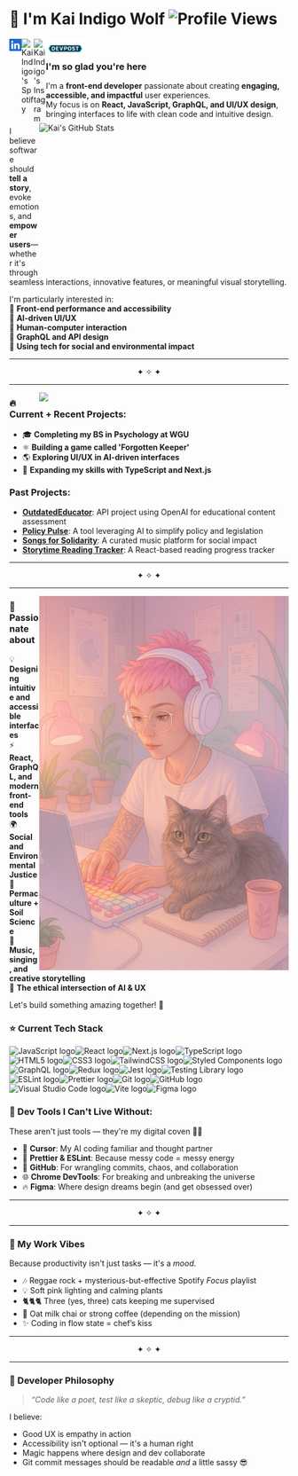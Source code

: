 # 🐺 I'm Kai Indigo Wolf  ![Profile Views](https://komarev.com/ghpvc/?username=IndigoW0lf&color=ff69b4)

<a href="https://www.linkedin.com/in/indigowolf/">
  <img align="left" alt="Kai Indigo's LinkedIN" width="22px" src="https://github.com/IndigoW0lf/IndigoW0lf/blob/4e996e3d931144b95b22f8ffcb5a70807d538af3/linkedin-svgrepo-com%20(1).svg"/>
</a><a href="https://open.spotify.com/user/vjj98sn4y4ul42h310k2yzrk7?si=2nNnaO-aTW-cYC6ZaHuvFg">
  <img align="left" alt="Kai Indigo's Spotify" width="22px" src="https://github.com/IndigoW0lf/IndigoW0lf/blob/20c6f5cb222f0daefe7ad38bc61f0266db44535c/3D-spotify-logo-premium-PNG.png" />
</a>
<a href="https://www.instagram.com/indigow0lf/">
  <img align="left" alt="Kai Indigo's Instagram" width="22px" src="https://raw.githubusercontent.com/hussainweb/hussainweb/main/icons/instagram.png" />
</a><a href="https://devpost.com/IndigoW0lf?ref_content=user-portfolio&ref_feature=portfolio&ref_medium=global-nav">
  <img align="left" alt="Kai Indigo's DevPost" width="70px"src="https://github.com/IndigoW0lf/IndigoW0lf/blob/28ed449d1dea368da01f918ac9d2880c31c76fb2/Devpost_Icon.png" />
</a>
  <br>

<!-- GitHub Stats -->
<a href="https://github.com/anuraghazra/github-readme-stats">
  <img align="right" width="450" height="270" alt="Kai's GitHub Stats" 
    src="https://github-readme-stats.vercel.app/api?username=indigow0lf&count_private=true&show_icons=true&hide_border=true&bg_color=00000000&title_color=ff69b4&text_color=ffffff&icon_color=ff69b4"/>
</a>

### I'm so glad you're here

I'm a **front-end developer** passionate about creating **engaging, accessible, and impactful** user experiences.  
My focus is on **React, JavaScript, GraphQL, and UI/UX design**, bringing interfaces to life with clean code and intuitive design.  

I believe software should **tell a story**, evoke emotions, and **empower users**—whether it's through seamless interactions, innovative features, or meaningful visual storytelling.

I'm particularly interested in:  
🔹 **Front-end performance and accessibility**  
🔹 **AI-driven UI/UX**  
🔹 **Human-computer interaction**  
🔹 **GraphQL and API design**  
🔹 **Using tech for social and environmental impact**  


---
<div align="center">✦ ✧ ✦</div>

---

<!-- Languages card -->
<a href="https://github.com/anuraghazra/github-readme-stats">
  <img align="right" width="450" src="https://github-readme-stats.vercel.app/api/top-langs/?username=indigow0lf&layout=compact&hide_border=true&bg_color=00000000&title_color=ff69b4&text_color=ffffff"/>
</a>

### 🔥 **Current + Recent Projects:**

- 🎓 **Completing my BS in Psychology at WGU**  
- ⚛️ **Building a game called 'Forgotten Keeper'** 
- 🌎 **Exploring UI/UX in AI-driven interfaces**  
- 🚀 **Expanding my skills with TypeScript and Next.js** 


### **Past Projects:**  
- **[OutdatedEducator](https://github.com/IndigoW0lf/OutdatedEducator)**: API project using OpenAI for educational content assessment  
- **[Policy Pulse](https://github.com/IndigoW0lf/PolicyPulse)**: A tool leveraging AI to simplify policy and legislation  
- **[Songs for Solidarity](https://github.com/IndigoW0lf/SongsForSolidarity)**: A curated music platform for social impact  
- **[Storytime Reading Tracker](https://github.com/IndigoW0lf/Storytime_Reading_Tracker)**: A React-based reading progress tracker  

---
<div align="center">✦ ✧ ✦</div>

---


<img align="right" alt="Avatar" src="https://github.com/IndigoW0lf/IndigoW0lf/blob/main/avatar%20github.png" width="450" height="auto"/>  


### **💬 Passionate about**
💡 **Designing intuitive and accessible interfaces**  
⚡ **React, GraphQL, and modern front-end tools**  
🌍 **Social and Environmental Justice**  
🌱 **Permaculture + Soil Science**  
🎤 **Music, singing, and creative storytelling**  
🤖 **The ethical intersection of AI & UX**  

Let's build something amazing together! 🚀 


### ⭐️ Current Tech Stack

<img src="https://img.shields.io/badge/JavaScript-0b0b0a?logo=javascript&logoColor=ff69b4" alt="JavaScript logo" title="JavaScript" height="25" /><img src="https://img.shields.io/badge/React-0b0b0a?logo=react&logoColor=ff69b4" alt="React logo" title="React" height="25" /><img src="https://img.shields.io/badge/Next.js-0b0b0a?logo=next.js&logoColor=ff69b4" alt="Next.js logo" title="Next.js" height="25" /><img src="https://img.shields.io/badge/TypeScript-0b0b0a?logo=typescript&logoColor=ff69b4" alt="TypeScript logo" title="TypeScript" height="25" /><img src="https://img.shields.io/badge/HTML5-0b0b0a?logo=html5&logoColor=ff69b4" alt="HTML5 logo" title="HTML5" height="25" /><img src="https://img.shields.io/badge/CSS3-0b0b0a?logo=css3&logoColor=ff69b4" alt="CSS3 logo" title="CSS3" height="25" /><img src="https://img.shields.io/badge/TailwindCSS-0b0b0a?logo=tailwind-css&logoColor=ff69b4" alt="TailwindCSS logo" title="TailwindCSS" height="25" /><img src="https://img.shields.io/badge/StyledComponents-0b0b0a?logo=styled-components&logoColor=ff69b4" alt="Styled Components logo" title="Styled Components" height="25" /><img src="https://img.shields.io/badge/GraphQL-0b0b0a?logo=graphql&logoColor=ff69b4" alt="GraphQL logo" title="GraphQL" height="25" /><img src="https://img.shields.io/badge/Redux-0b0b0a?logo=redux&logoColor=ff69b4" alt="Redux logo" title="Redux" height="25" /><img src="https://img.shields.io/badge/Jest-0b0b0a?logo=jest&logoColor=ff69b4" alt="Jest logo" title="Jest" height="25" /><img src="https://img.shields.io/badge/Testing Library-0b0b0a?logo=testing-library&logoColor=ff69b4" alt="Testing Library logo" title="Testing Library" height="25" /><img src="https://img.shields.io/badge/ESLint-0b0b0a?logo=eslint&logoColor=ff69b4" alt="ESLint logo" title="ESLint" height="25" /><img src="https://img.shields.io/badge/Prettier-0b0b0a?logo=prettier&logoColor=ff69b4" alt="Prettier logo" title="Prettier" height="25" /><img src="https://img.shields.io/badge/Git-0b0b0a?logo=git&logoColor=ff69b4" alt="Git logo" title="Git" height="25" /><img src="https://img.shields.io/badge/GitHub-0b0b0a?logo=github&logoColor=ff69b4" alt="GitHub logo" title="GitHub" height="25" /><img src="https://img.shields.io/badge/Visual Studio Code-0b0b0a?logo=visual-studio-code&logoColor=ff69b4" alt="Visual Studio Code logo" title="Visual Studio Code" height="25" /><img src="https://img.shields.io/badge/Vite-0b0b0a?logo=vite&logoColor=ff69b4" alt="Vite logo" title="Vite" height="25" /><img src="https://img.shields.io/badge/Figma-0b0b0a?logo=figma&logoColor=ff69b4" alt="Figma logo" title="Figma" height="25" />


### 🧰 Dev Tools I Can't Live Without:
These aren't just tools — they're my digital coven 🧙‍♀️  
- 🧠 **Cursor**: My AI coding familiar and thought partner  
- 🧼 **Prettier & ESLint**: Because messy code = messy energy  
- 🐙 **GitHub**: For wrangling commits, chaos, and collaboration  
- 🌐 **Chrome DevTools**: For breaking and unbreaking the universe  
- 🔥 **Figma**: Where design dreams begin (and get obsessed over)

---
<div align="center">✦ ✧ ✦</div>

---


### 🐾 My Work Vibes
Because productivity isn't just tasks — it's a *mood*.  
- 🎶 Reggae rock + mysterious-but-effective Spotify *Focus* playlist  
- 💡 Soft pink lighting and calming plants  
- 🐈🐈🐈 Three (yes, three) cats keeping me supervised  
- 🧃 Oat milk chai or strong coffee (depending on the mission)  
- ✨ Coding in flow state = chef’s kiss

---
<div align="center">✦ ✧ ✦</div>

---


### 🌟 Developer Philosophy
> _“Code like a poet, test like a skeptic, debug like a cryptid.”_

I believe:
- Good UX is empathy in action  
- Accessibility isn't optional — it's a human right  
- Magic happens where design and dev collaborate  
- Git commit messages should be readable *and* a little sassy 😎


    
  
</a><br>
  
 



